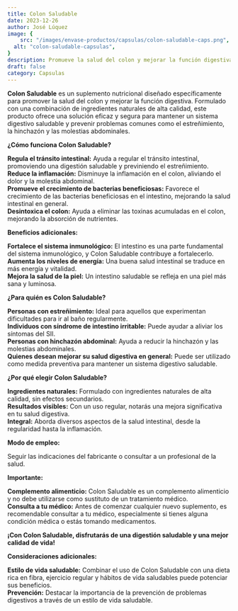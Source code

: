 ```yaml
---
title: Colon Saludable  
date: 2023-12-26
author: José Lúquez
image: {
 	src: "/images/envase-productos/capsulas/colon-saludable-caps.png",
  alt: "colon-saludable-capsulas",
}
description: Promueve la salud del colon y mejorar la función digestiva
draft: false
category: Capsulas
---
```

**Colon Saludable** es un suplemento nutricional diseñado específicamente para promover la salud del colon y mejorar la función digestiva. Formulado con una combinación de ingredientes naturales de alta calidad, este producto ofrece una solución eficaz y segura para mantener un sistema digestivo saludable y prevenir problemas comunes como el estreñimiento, la hinchazón y las molestias abdominales.

**¿Cómo funciona Colon Saludable?**

**Regula el tránsito intestinal:** Ayuda a regular el tránsito intestinal, promoviendo una digestión saludable y previniendo el estreñimiento.   
**Reduce la inflamación:** Disminuye la inflamación en el colon, aliviando el dolor y la molestia abdominal.   
**Promueve el crecimiento de bacterias beneficiosas:** Favorece el crecimiento de las bacterias beneficiosas en el intestino, mejorando la salud intestinal en general.   
**Desintoxica el colon:** Ayuda a eliminar las toxinas acumuladas en el colon, mejorando la absorción de nutrientes.   

**Beneficios adicionales:**

**Fortalece el sistema inmunológico:** El intestino es una parte fundamental del sistema inmunológico, y Colon Saludable contribuye a fortalecerlo.   
**Aumenta los niveles de energía:** Una buena salud intestinal se traduce en más energía y vitalidad.   
**Mejora la salud de la piel:** Un intestino saludable se refleja en una piel más sana y luminosa.   

**¿Para quién es Colon Saludable?**

**Personas con estreñimiento:** Ideal para aquellos que experimentan dificultades para ir al baño regularmente.   
**Individuos con síndrome de intestino irritable:** Puede ayudar a aliviar los síntomas del SII.   
**Personas con hinchazón abdominal:** Ayuda a reducir la hinchazón y las molestias abdominales.   
**Quienes desean mejorar su salud digestiva en general:** Puede ser utilizado como medida preventiva para mantener un sistema digestivo saludable.   

**¿Por qué elegir Colon Saludable?**

**Ingredientes naturales:** Formulado con ingredientes naturales de alta calidad, sin efectos secundarios.   
**Resultados visibles:** Con un uso regular, notarás una mejora significativa en tu salud digestiva.   
**Integral:** Aborda diversos aspectos de la salud intestinal, desde la regularidad hasta la inflamación.   

**Modo de empleo:**

Seguir las indicaciones del fabricante o consultar a un profesional de la salud.

**Importante:**

**Complemento alimenticio:** Colon Saludable es un complemento alimenticio y no debe utilizarse como sustituto de un tratamiento médico.   
**Consulta a tu médico:** Antes de comenzar cualquier nuevo suplemento, es recomendable consultar a tu médico, especialmente si tienes alguna condición médica o estás tomando medicamentos.   

**¡Con Colon Saludable, disfrutarás de una digestión saludable y una mejor calidad de vida!**

**Consideraciones adicionales:**

**Estilo de vida saludable:** Combinar el uso de Colon Saludable con una dieta rica en fibra, ejercicio regular y hábitos de vida saludables puede potenciar sus beneficios.   
**Prevención:** Destacar la importancia de la prevención de problemas digestivos a través de un estilo de vida saludable.    
